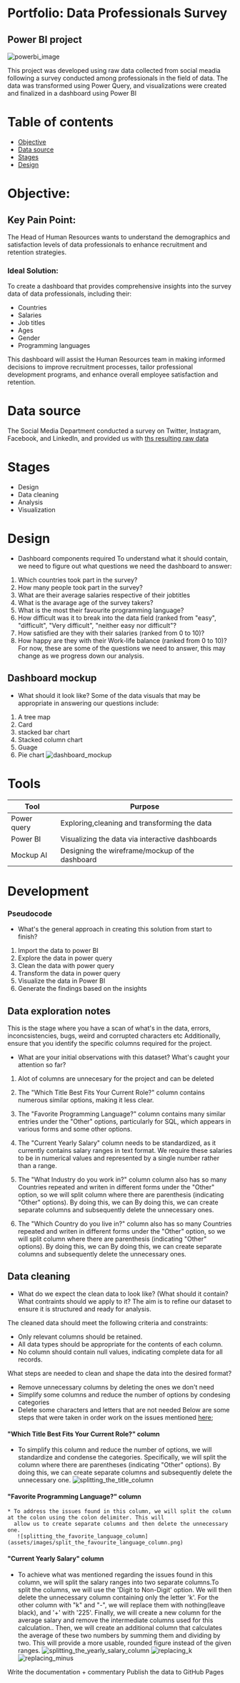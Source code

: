  # Portfolio: Data Professionals Survey

## Power BI project

![powerbi_image](assets/images/powerbi_icon.gif.gif)

This project was developed using raw data collected from social meadia following a survey conducted among professionals in the field of data. The data was transformed using Power Query, and visualizations were created and finalized in a dashboard using Power BI
# Table of contents

- [Objective](#objective)
- [Data source](#data_source)
- [Stages](#stages)
- [Design](#design)
 
# Objective:

## Key Pain Point:
The Head of Human Resources wants to understand the demographics and satisfaction levels of data professionals to enhance recruitment and retention strategies.

### Ideal Solution:
To create a dashboard that provides comprehensive insights into the survey data of data professionals, including their:

   * Countries 
   * Salaries
   * Job titles
   * Ages
   * Gender
   * Programming languages

This dashboard will assist the Human Resources team in making informed decisions to improve recruitment processes, tailor professional development programs, and enhance overall employee satisfaction and retention.

# Data source

The Social Media Department conducted a survey on Twitter, Instagram, Facebook, and LinkedIn, and provided us with [ths resulting raw data](https://github.com/EthelChila01/Data-Professional-Survey-Breakdown/tree/main/assets/dataset)

# Stages

* Design
* Data cleaning
* Analysis
* Visualization

# Design
   *  Dashboard components required
To understand what it should contain, we need to figure out what questions we need the dashboard to answer:
   1. Which countries took part in the survey?
   2. How many people took part in the survey?
   3. What are their average salaries respective of their jobtitles
   4. What is the avarage age of the survey takers?
   5. What is the most their favourite programming language?
   6. How difficult was it to break into the data field (ranked from "easy", "difficult", "Very difficult", "neither easy nor difficult"?
   7. How satisfied are they with their salaries (ranked from 0 to 10)?
   8. How happy are they with their Work-life balance (ranked from 0 to 10)?
For now, these are some of the questions we need to answer, this may change as we progress down our analysis.

## Dashboard mockup
   *  What should it look like?
Some of the data visuals that may be appropriate in answering our questions include:
   1.  A tree map
   2.  Card
   3.  stacked bar chart
   4.  Stacked column chart
   5.  Guage
   6.  Pie chart
![dashboard_mockup](assets/images/data_proffesionals_mockup.png)

# Tools
Tool        | Purpose                                         |
----------- | ------------------------------------------------|
Power query | Exploring,cleaning and transforming the data    | 
Power BI    | Visualizing the data via interactive dashboards |
Mockup AI   | Designing the wireframe/mockup of the dashboard |

# Development                                                                                                                                                                                                                          
                                                                                                                                                                            
### Pseudocode
   *  What's the general approach in creating this solution from start to finish?

   1. Import the data to power BI 
   2. Explore the data in power query
   3. Clean the data with power query
   4. Transform the data in power query
   5. Visualize the data in Power BI
   6. Generate the findings based on the insights

## Data exploration notes
This is the stage where you have a scan of what's in the data, errors, inconcsistencies, bugs, weird and corrupted characters etc
Additionally, ensure that you identify the specific columns required for the project. 
   *  What are your initial observations with this dataset? What's caught your attention so far?
   1. Alot of columns are unnecesary for the project and can be deleted

   2. The "Which Title Best Fits Your Current Role?" column contains numerous similar options, making it less clear. 
   3. The "Favorite Programming Language?" column contains many similar entries under the "Other" options, particularly for SQL, which appears in various forms and some other options. 
   4. The "Current Yearly Salary" column needs to be standardized, as it currently contains salary ranges in text format. We require these salaries to be in numerical values and represented by a single number rather than a range. 
   5. The "What Industry do you work in?" column  column also has so many Countries repeated and writen in different forms under the "Other" option, so we will split column where there are parenthesis (indicating "Other" options). By doing this, we can  By doing this, we can 
      create separate columns and subsequently delete the unnecessary ones.
   6. The "Which Country do you live in?" column also has so many Countries repeated and writen in different forms under the "Other" option, so we will split column where there are parenthesis (indicating "Other" options). By doing this, we can  By doing this, we can create 
      separate columns and subsequently delete the unnecessary ones.
## Data cleaning
   * What do we expect the clean data to look like? (What should it contain? What contraints should we apply to it?
The aim is to refine our dataset to ensure it is structured and ready for analysis.

The cleaned data should meet the following criteria and constraints:

   *  Only relevant columns should be retained.
   *  All data types should be appropriate for the contents of each column.
   *  No column should contain null values, indicating complete data for all records.
     
What steps are needed to clean and shape the data into the desired format?
   *  Remove unnecessary columns by deleting the ones we don't need
   *  Simplify some columns and reduce the number of options by condesing categories
   *  Delete some characters and letters that are not needed
Below are some steps that were taken in order work on the issues mentioned [here](#data_exploration_notes);

#### "Which Title Best Fits Your Current Role?" column
   * To simplify this column and reduce the number of options, we will standardize and condense the categories. Specifically, we will split the column where there 
      are parentheses (indicating "Other" options). By doing this, we can create separate columns and subsequently delete the unnecessary one.
     ![splitting_the_title_column](assets/images/split_the_title_column.png)
#### "Favorite Programming Language?" column
    * To address the issues found in this column, we will split the column at the colon using the colon delimiter. This will 
      allow us to create separate columns and then delete the unnecessary one.
       ![splitting_the_favorite_language_column](assets/images/split_the_favourite_language_column.png)
#### "Current Yearly Salary" column
   *  To achieve what was mentioned regarding the issues found in this column, we will split the salary ranges into two separate columns.To split the columns, we will use the 'Digit to Non-Digit' option. We will then delete the unnecessary column containing only the letter 
      'k'. For the other column with "k" and "-", we will replace them with nothing(leave black), and '+' with '225'. Finally, we will create a new column for the 
      average salary and remove the intermediate columns used for this calculation.. Then, we will create an additional column that calculates the average of these two numbers by summing them and dividing by two. This will 
      provide a more usable, rounded figure instead of the given ranges.
      ![splitting_the_yearly_salary_column](assets/images/split_the_yearly_salary_1.png)
      ![replacing_k](assets/images/replace_k_.png)
      ![replacing_minus](assets/images/replace_minus.png)
      
      
   
      

      
      
                                          
                                                                                                                                                                                      

                                                                                                                                                                                                                                                                                                                                   



                                                                     

Write the documentation + commentary
Publish the data to GitHub Pages




